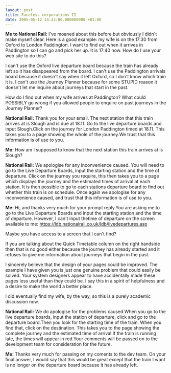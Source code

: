 ```yaml
---
layout: post
title: Faceless corporations II
date: 2005-05-12 14:33:00.000000000 +01:00
---
```

<strong>Me to National Rail:</strong>
I've moaned about this before but obviously I didn't make myself clear. Here is a good example: my wife is on the 17:30 from Oxford to London Paddington. I want to find out when it arrives in Paddington so I can go and pick her up. It is 17:40 now. How do I use your web site to do this?

I can't use the Oxford live departure board because the train has already left so it has disappeared from the board. I can't use the Paddington arrivals board because it doesn't say when it left Oxford, so I don't know which train it is. I can't use the Journey Planner because for some STUPID reason it doesn't let me inquire about journeys that start in the past.

How do I find out when my wife arrives at Paddington? What could POSSIBLY go wrong if you allowed people to enquire on past journeys in the Journey Planner?

<strong>National Rail:</strong>
Thank you for your email. The next station that this train arrives at is Slough and is due at 18.11. Go to the live departure boards and input Slough.Click on the journey for London Paddington timed at 18.11. This takes you to a page showing the whole of the journey.We trust that this information is of use to you.

<strong>Me:</strong>
How am I supposed to know that the next station this train arrives at is Slough?

<strong>National Rail:</strong>
We apologise for any inconvenience caused. You will need to go to the Live Departure Boards, input the starting station and the time of departure. Click on the journey you require, this then takes you to a page which displays the journey and the estimated times of arrival at each station. It is then possible to go to each stations departure board to find out whether this train is on schedule. Once again we apologise for any inconvenience caused, and trust that this information is of use to you.

<strong>Me:</strong>
Hi, and thanks very much for your prompt reply.You are asking me to go to the Live Departure Boards and input the starting station and the time of departure. However, I can't input thetime of departure on the screen available to me: <a target="_blank" href="https://ldb.nationalrail.co.uk/ldb/livedepartures.asp">https://ldb.nationalrail.co.uk/ldb/livedepartures.asp</a>

Maybe you have access to a screen that I can't find?

If you are talking about the Quick Timetable column on the right handside then that is no good either because the journey has already started and it refuses to give me information about journeys that begin in the past.

I sincerely believe that the design of your pages could be improved. The example I have given you is just one genuine problem that could easily be solved. Your system designers appear to have accidentally made these pages less useful than they could be. I say this in a spirit of helpfulness and a desire to make the world a better place.

I did eventually find my wife, by the way, so this is a purely academic discussion now.

<strong>National Rail:</strong>
We do apologise for the problems caused.When you go to the live departure boards, input the station of departure, click and go to the departure board.Then you look for the starting time of the train. When you find that, click on the destination. This takes you to the page showing the complete journey and the estimated time of arrival.If the train is running late, the times will appear in red.Your comments will be passed on to the development team for consideration for the future.

<strong>Me:</strong>
Thanks very much for passing on my coments to the dev team. On your final answer, I would say that this would be great except that the train I want is no longer on the departure board because it has already left.
